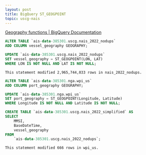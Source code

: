 ```yaml
---
layout: post
title: BigQuery ST_GEOGPOINT
topic: uscg-nais
---
```


[Geography functions \| BigQuery Documentation](https://cloud.google.com/bigquery/docs/reference/standard-sql/geography_functions)

```sql
ALTER TABLE `ais-data-385301.uscg.nais_2022_nodups`
ADD COLUMN vessel_geography GEOGRAPHY;

UPDATE `ais-data-385301.uscg.nais_2022_nodups`
SET vessel_geography = ST_GEOGPOINT(LON, LAT)
WHERE LON IS NOT NULL AND LAT IS NOT NULL;
```

`This statement modified 2,965,744,033 rows in nais_2022_nodups.`

```sql
ALTER TABLE `ais-data-385301.nga.wpi_us`
ADD COLUMN port_geography GEOGRAPHY;

UPDATE `ais-data-385301.nga.wpi_us`
SET port_geography = ST_GEOGPOINT(Longitude, Latitude)
WHERE Longitude IS NOT NULL AND Latitude IS NOT NULL;
```

```sql
CREATE TABLE `ais-data-385301.uscg.nais_2022_simplified` AS
SELECT 
    MMSI, 
    BaseDateTime, 
    vessel_geography
FROM 
    `ais-data-385301.uscg.nais_2022_nodups`;
```

`This statement modified 666 rows in wpi_us.`
